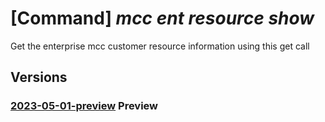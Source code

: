 # [Command] _mcc ent resource show_

Get the enterprise mcc customer resource information using this get call

## Versions

### [2023-05-01-preview](/Resources/mgmt-plane/L3N1YnNjcmlwdGlvbnMve30vcmVzb3VyY2Vncm91cHMve30vcHJvdmlkZXJzL21pY3Jvc29mdC5jb25uZWN0ZWRjYWNoZS9lbnRlcnByaXNlbWNjY3VzdG9tZXJzL3t9/2023-05-01-preview.xml) **Preview**

<!-- mgmt-plane /subscriptions/{}/resourcegroups/{}/providers/microsoft.connectedcache/enterprisemcccustomers/{} 2023-05-01-preview -->
